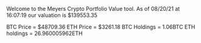 Welcome to the Meyers Crypto Portfolio Value tool. 
As of 08/20/21 at 16:07:19 our valuation is $139553.35 

BTC Price = $48709.36
 ETH Price = $3261.18
BTC Holdings = 1.06BTC
 ETH holdings = 26.960005962ETH 
